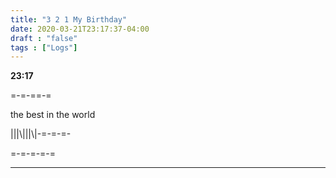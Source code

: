 ```yaml
---
title: "3 2 1 My Birthday"
date: 2020-03-21T23:17:37-04:00
draft : "false"
tags : ["Logs"]
---
```


<!--more-->


**23:17**

=-=-==-=


the best in the world

\|||\\|||\\|\-=-=-=-





=-=-=-=-=




___

<!--
1 read

2 write

3 music

4 sing

5 YT Vizzies

6 P Call

7 Dance workout

8 POLIW.AT Blog

9 Archive

10 FF L&L

11 Friends & Fam

12 Love & Legacy

 -->
